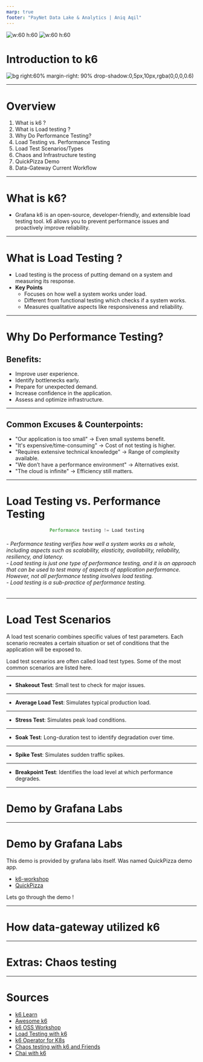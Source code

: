 ```yaml
---
marp: true
footer: "PayNet Data Lake & Analytics | Aniq Aqil" 
---
```


![w:60 h:60](../image/k6logo.png) ![w:60 h:60](../image/grafanalogo.png)

# Introduction to k6 

![bg right:60% margin-right: 90% drop-shadow:0,5px,10px,rgba(0,0,0,0.6)](../image/testcode.png)

---

# Overview

1. What is k6 ?
2. What is Load testing ? 
3. Why Do Performance Testing?
4. Load Testing vs. Performance Testing
5. Load Test Scenarios/Types
6. Chaos and Infrastructure testing
7. QuickPizza Demo
8. Data-Gateway Current Workflow

---

# What is k6?

- Grafana k6 is an open-source, developer-friendly, and extensible load testing tool. k6 allows you to prevent performance issues and proactively improve reliability.

---

# What is Load Testing ?
- Load testing is the process of putting demand on a system and measuring its response.
- **Key Points**
    - Focuses on how well a system works under load.
    - Different from functional testing which checks if a system works.
    - Measures qualitative aspects like responsiveness and reliability.

---

# Why Do Performance Testing?

## Benefits:
- Improve user experience.
- Identify bottlenecks early.
- Prepare for unexpected demand.
- Increase confidence in the application.
- Assess and optimize infrastructure.

---

## Common Excuses & Counterpoints:

- "Our application is too small" → Even small systems benefit.
- "It's expensive/time-consuming" → Cost of not testing is higher.
- "Requires extensive technical knowledge" → Range of complexity available.
- "We don’t have a performance environment" → Alternatives exist.
- "The cloud is infinite" → Efficiency still matters.

---

# Load Testing vs. Performance Testing


```js 
                Performance testing != Load testing 
```

<h6>
- Performance testing verifies how well a system works as a whole, including aspects such as scalability, elasticity, availability, reliability, resiliency, and latency. </br> - Load testing is just one type of performance testing, and it is an approach that can be used to test many of aspects of application performance. However, not all performance testing involves load testing. </br>
- Load testing is a sub-practice of performance testing.
<h6>

---

# Load Test Scenarios

A load test scenario combines specific values of test parameters. Each scenario recreates a certain situation or set of conditions that the application will be exposed to.

Load test scenarios are often called load test types. Some of the most common scenarios are listed here.

---

- **Shakeout Test**: Small test to check for major issues.

---

- **Average Load Test**: Simulates typical production load.

---

- **Stress Test**: Simulates peak load conditions.

---

- **Soak Test**: Long-duration test to identify degradation over time.

---

- **Spike Test**: Simulates sudden traffic spikes.

---

- **Breakpoint Test**: Identifies the load level at which performance degrades.

---

# Demo by Grafana Labs

---

# Demo by Grafana Labs

This demo is provided by grafana labs itself. Was named QuickPizza demo app. 

- [k6-workshop](https://github.com/aniqaqill/k6-oss-workshop)
- [QuickPizza](https://github.com/grafana/quickpizza)

Lets go through the demo !


---

# How data-gateway utilized k6


---

# Extras: Chaos testing 

---

# Sources

- [k6 Learn](https://github.com/grafana/k6-learn)
- [Awesome k6](https://github.com/grafana/awesome-k6)
- [k6 OSS Workshop](https://github.com/grafana/k6-oss-workshop?tab=readme-ov-file#before-we-start)
- [Load Testing with k6](https://levelup.gitconnected.com/load-testing-with-k6-48488c7946bb)
- [k6 Operator for K8s](https://github.com/grafana/k6-learn/blob/main/Modules/XX-Future-Ideas/How-to-use-the-k6-operator-for-Kubernetes.md)
- [Chaos testing with k6 and Friends](https://www.youtube.com/watch?v=2QHs_HEX7r0)
- [Chai with k6](https://grafana.com/docs/k6/latest/testing-guides/use-chai-with-k6/)

